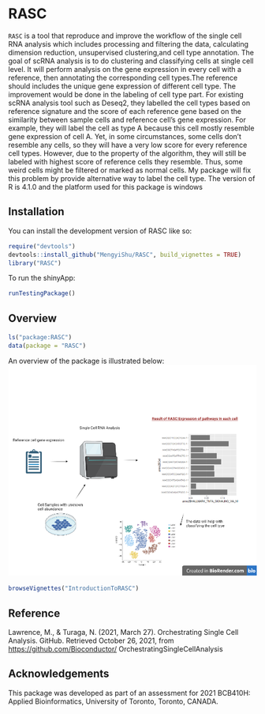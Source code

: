 
<!-- README.md is generated from README.Rmd. Please edit that file -->

# RASC

<!-- badges: start -->
<!-- badges: end -->

`RASC` is a tool that reproduce and improve the workflow of the single
cell RNA analysis which includes processing and filtering the data,
calculating dimension reduction, unsupervised clustering,and cell type
annotation. The goal of scRNA analysis is to do clustering and
classifying cells at single cell level. It will perform analysis on the
gene expression in every cell with a reference, then annotating the
corresponding cell types.The reference should includes the unique gene
expression of different cell type. The improvement would be done in the
labeling of cell type part. For existing scRNA analysis tool such as
Deseq2, they labelled the cell types based on reference signature and
the score of each reference gene based on the similarity between sample
cells and reference cell’s gene expression. For example, they will label
the cell as type A because this cell mostly resemble gene expression of
cell A. Yet, in some circumstances, some cells don’t resemble any cells,
so they will have a very low score for every reference cell types.
However, due to the property of the algorithm, they will still be
labeled with highest score of reference cells they resemble. Thus, some
weird cells might be filtered or marked as normal cells. My package will
fix this problem by provide alternative way to label the cell type. The
version of R is 4.1.0 and the platform used for this package is windows

## Installation

You can install the development version of RASC like so:

``` r
require("devtools")
devtools::install_github("MengyiShu/RASC", build_vignettes = TRUE)
library("RASC")
```

To run the shinyApp:

``` r
runTestingPackage()
```

## Overview

``` r
ls("package:RASC")
data(package = "RASC")
```

An overview of the package is illustrated below:
![](./inst/extdata/RASC.png)

``` r
browseVignettes("IntroductionToRASC")
```

## Reference

Lawrence, M., & Turaga, N. (2021, March 27). Orchestrating Single Cell
Analysis. GitHub. Retrieved October 26, 2021, from
<https://github.com/Bioconductor/> OrchestratingSingleCellAnalysis

## Acknowledgements

This package was developed as part of an assessment for 2021 BCB410H:
Applied Bioinformatics, University of Toronto, Toronto, CANADA.
